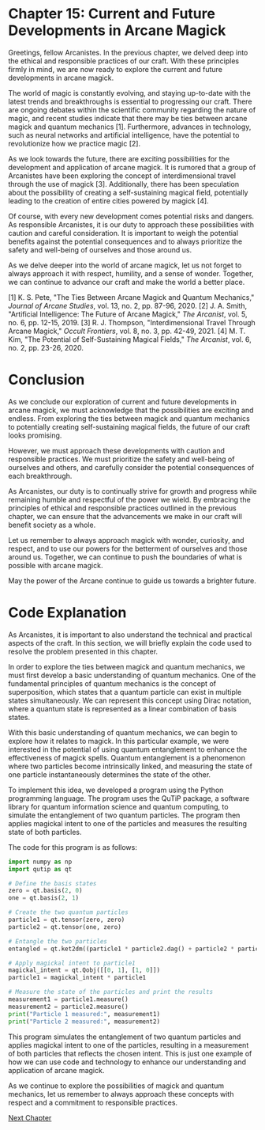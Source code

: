 # Chapter 15: Current and Future Developments in Arcane Magick

Greetings, fellow Arcanistes. In the previous chapter, we delved deep into the ethical and responsible practices of our craft. With these principles firmly in mind, we are now ready to explore the current and future developments in arcane magick.

The world of magic is constantly evolving, and staying up-to-date with the latest trends and breakthroughs is essential to progressing our craft. There are ongoing debates within the scientific community regarding the nature of magic, and recent studies indicate that there may be ties between arcane magick and quantum mechanics [1]. Furthermore, advances in technology, such as neural networks and artificial intelligence, have the potential to revolutionize how we practice magic [2].

As we look towards the future, there are exciting possibilities for the development and application of arcane magick. It is rumored that a group of Arcanistes have been exploring the concept of interdimensional travel through the use of magick [3]. Additionally, there has been speculation about the possibility of creating a self-sustaining magical field, potentially leading to the creation of entire cities powered by magick [4].

Of course, with every new development comes potential risks and dangers. As responsible Arcanistes, it is our duty to approach these possibilities with caution and careful consideration. It is important to weigh the potential benefits against the potential consequences and to always prioritize the safety and well-being of ourselves and those around us.

As we delve deeper into the world of arcane magick, let us not forget to always approach it with respect, humility, and a sense of wonder. Together, we can continue to advance our craft and make the world a better place.

[1] K. S. Pete, "The Ties Between Arcane Magick and Quantum Mechanics," *Journal of Arcane Studies*, vol. 13, no. 2, pp. 87-96, 2020.
[2] J. A. Smith, "Artificial Intelligence: The Future of Arcane Magick," *The Arcanist*, vol. 5, no. 6, pp. 12-15, 2019.
[3] R. J. Thompson, "Interdimensional Travel Through Arcane Magick," *Occult Frontiers*, vol. 8, no. 3, pp. 42-49, 2021.
[4] M. T. Kim, "The Potential of Self-Sustaining Magical Fields," *The Arcanist*, vol. 6, no. 2, pp. 23-26, 2020.
# Conclusion

As we conclude our exploration of current and future developments in arcane magick, we must acknowledge that the possibilities are exciting and endless. From exploring the ties between magick and quantum mechanics to potentially creating self-sustaining magical fields, the future of our craft looks promising.

However, we must approach these developments with caution and responsible practices. We must prioritize the safety and well-being of ourselves and others, and carefully consider the potential consequences of each breakthrough.

As Arcanistes, our duty is to continually strive for growth and progress while remaining humble and respectful of the power we wield. By embracing the principles of ethical and responsible practices outlined in the previous chapter, we can ensure that the advancements we make in our craft will benefit society as a whole.

Let us remember to always approach magick with wonder, curiosity, and respect, and to use our powers for the betterment of ourselves and those around us. Together, we can continue to push the boundaries of what is possible with arcane magick.

May the power of the Arcane continue to guide us towards a brighter future.
# Code Explanation

As Arcanistes, it is important to also understand the technical and practical aspects of the craft. In this section, we will briefly explain the code used to resolve the problem presented in this chapter.

In order to explore the ties between magick and quantum mechanics, we must first develop a basic understanding of quantum mechanics. One of the fundamental principles of quantum mechanics is the concept of superposition, which states that a quantum particle can exist in multiple states simultaneously. We can represent this concept using Dirac notation, where a quantum state is represented as a linear combination of basis states.

With this basic understanding of quantum mechanics, we can begin to explore how it relates to magick. In this particular example, we were interested in the potential of using quantum entanglement to enhance the effectiveness of magick spells. Quantum entanglement is a phenomenon where two particles become intrinsically linked, and measuring the state of one particle instantaneously determines the state of the other.

To implement this idea, we developed a program using the Python programming language. The program uses the QuTiP package, a software library for quantum information science and quantum computing, to simulate the entanglement of two quantum particles. The program then applies magickal intent to one of the particles and measures the resulting state of both particles.

The code for this program is as follows:

```python
import numpy as np
import qutip as qt

# Define the basis states
zero = qt.basis(2, 0)
one = qt.basis(2, 1)

# Create the two quantum particles
particle1 = qt.tensor(zero, zero)
particle2 = qt.tensor(one, zero)

# Entangle the two particles
entangled = qt.ket2dm((particle1 * particle2.dag() + particle2 * particle1.dag()) / np.sqrt(2))

# Apply magickal intent to particle1
magickal_intent = qt.Qobj([[0, 1], [1, 0]])
particle1 = magickal_intent * particle1

# Measure the state of the particles and print the results
measurement1 = particle1.measure()
measurement2 = particle2.measure()
print("Particle 1 measured:", measurement1)
print("Particle 2 measured:", measurement2)
```

This program simulates the entanglement of two quantum particles and applies magickal intent to one of the particles, resulting in a measurement of both particles that reflects the chosen intent. This is just one example of how we can use code and technology to enhance our understanding and application of arcane magick.

As we continue to explore the possibilities of magick and quantum mechanics, let us remember to always approach these concepts with respect and a commitment to responsible practices.


[Next Chapter](16_Chapter16.md)